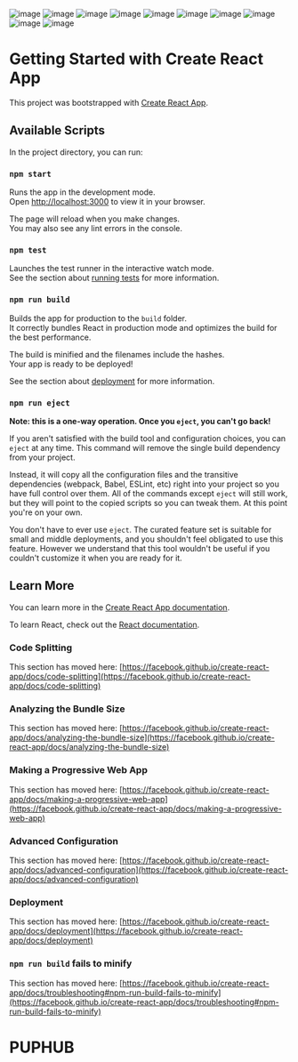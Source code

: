 ![image](https://github.com/dubeysuraj864/PUPHUB/assets/89973249/9a6dd29c-5a13-4211-beaf-d7f0056619f2)
![image](https://github.com/dubeysuraj864/PUPHUB/assets/89973249/0ef92b45-fdd7-44c3-a85f-cdd1c5e83bc0)
![image](https://github.com/dubeysuraj864/PUPHUB/assets/89973249/1cb13c61-3c2a-4a2e-b09b-d54aee9e9594)
![image](https://github.com/dubeysuraj864/PUPHUB/assets/89973249/dbcb0ed2-7cf5-4753-aa66-82e0826a3ee0)
![image](https://github.com/dubeysuraj864/PUPHUB/assets/89973249/56a1b53d-6a57-45db-bfa4-acf1079e701e)
![image](https://github.com/dubeysuraj864/PUPHUB/assets/89973249/232cccbc-d9fc-4b27-bcbe-984d5b00a833)
![image](https://github.com/dubeysuraj864/PUPHUB/assets/89973249/9972a75e-92c4-4a22-8d79-c538fbbc88e9)
![image](https://github.com/dubeysuraj864/PUPHUB/assets/89973249/12e48377-087b-42b9-b279-5f421c3c6a9e)
![image](https://github.com/dubeysuraj864/PUPHUB/assets/89973249/3ab7705d-396e-4e00-ac80-28186c4b1f0a)
![image](https://github.com/dubeysuraj864/PUPHUB/assets/89973249/c0a7316f-d905-4c63-9a24-d25c05a30b67)



# Getting Started with Create React App

This project was bootstrapped with [Create React App](https://github.com/facebook/create-react-app).

## Available Scripts

In the project directory, you can run:

### `npm start`

Runs the app in the development mode.\
Open [http://localhost:3000](http://localhost:3000) to view it in your browser.

The page will reload when you make changes.\
You may also see any lint errors in the console.

### `npm test`

Launches the test runner in the interactive watch mode.\
See the section about [running tests](https://facebook.github.io/create-react-app/docs/running-tests) for more information.

### `npm run build`

Builds the app for production to the `build` folder.\
It correctly bundles React in production mode and optimizes the build for the best performance.

The build is minified and the filenames include the hashes.\
Your app is ready to be deployed!

See the section about [deployment](https://facebook.github.io/create-react-app/docs/deployment) for more information.

### `npm run eject`

**Note: this is a one-way operation. Once you `eject`, you can't go back!**

If you aren't satisfied with the build tool and configuration choices, you can `eject` at any time. This command will remove the single build dependency from your project.

Instead, it will copy all the configuration files and the transitive dependencies (webpack, Babel, ESLint, etc) right into your project so you have full control over them. All of the commands except `eject` will still work, but they will point to the copied scripts so you can tweak them. At this point you're on your own.

You don't have to ever use `eject`. The curated feature set is suitable for small and middle deployments, and you shouldn't feel obligated to use this feature. However we understand that this tool wouldn't be useful if you couldn't customize it when you are ready for it.

## Learn More

You can learn more in the [Create React App documentation](https://facebook.github.io/create-react-app/docs/getting-started).

To learn React, check out the [React documentation](https://reactjs.org/).

### Code Splitting

This section has moved here: [https://facebook.github.io/create-react-app/docs/code-splitting](https://facebook.github.io/create-react-app/docs/code-splitting)

### Analyzing the Bundle Size

This section has moved here: [https://facebook.github.io/create-react-app/docs/analyzing-the-bundle-size](https://facebook.github.io/create-react-app/docs/analyzing-the-bundle-size)

### Making a Progressive Web App

This section has moved here: [https://facebook.github.io/create-react-app/docs/making-a-progressive-web-app](https://facebook.github.io/create-react-app/docs/making-a-progressive-web-app)

### Advanced Configuration

This section has moved here: [https://facebook.github.io/create-react-app/docs/advanced-configuration](https://facebook.github.io/create-react-app/docs/advanced-configuration)

### Deployment

This section has moved here: [https://facebook.github.io/create-react-app/docs/deployment](https://facebook.github.io/create-react-app/docs/deployment)

### `npm run build` fails to minify

This section has moved here: [https://facebook.github.io/create-react-app/docs/troubleshooting#npm-run-build-fails-to-minify](https://facebook.github.io/create-react-app/docs/troubleshooting#npm-run-build-fails-to-minify)
# PUPHUB
